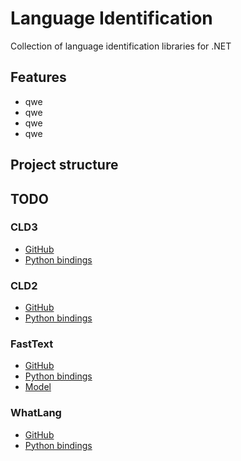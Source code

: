 # Language Identification


Collection of language identification libraries for .NET

## Features

- qwe
- qwe
- qwe
- qwe

## Project structure



## TODO

### CLD3

* [GitHub](https://github.com/google/cld3)
* [Python bindings](https://github.com/google/cld3/tree/master/gcld3)

### CLD2

* [GitHub](https://github.com/CLD2Owners/cld2)
* [Python bindings](https://pypi.org/project/pycld2/)

### FastText

* [GitHub](https://github.com/facebookresearch/fastText)
* [Python bindings](https://pypi.org/project/fasttext/)
* [Model](https://huggingface.co/facebook/fasttext-language-identification)

### WhatLang

* [GitHub](https://github.com/greyblake/whatlang-rs)
* [Python bindings](https://github.com/cathalgarvey/whatlang-py)
